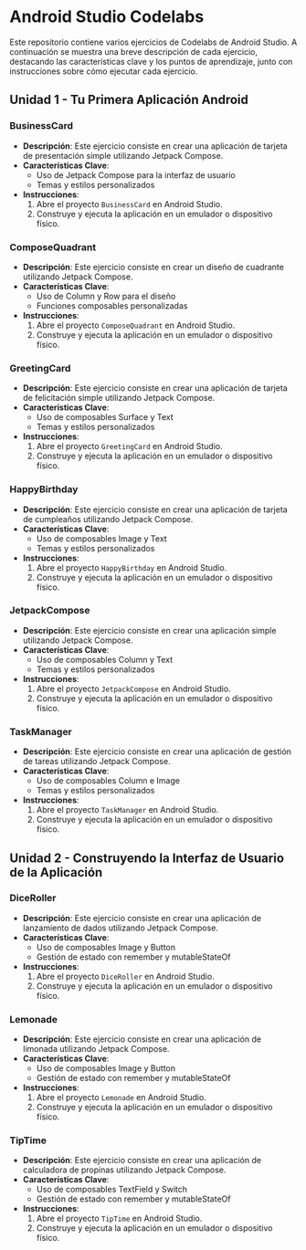 # Android Studio Codelabs

Este repositorio contiene varios ejercicios de Codelabs de Android Studio. A continuación se muestra una breve descripción de cada ejercicio, destacando las características clave y los puntos de aprendizaje, junto con instrucciones sobre cómo ejecutar cada ejercicio.

## Unidad 1 - Tu Primera Aplicación Android

### BusinessCard
- **Descripción**: Este ejercicio consiste en crear una aplicación de tarjeta de presentación simple utilizando Jetpack Compose.
- **Características Clave**: 
  - Uso de Jetpack Compose para la interfaz de usuario
  - Temas y estilos personalizados
- **Instrucciones**:
  1. Abre el proyecto `BusinessCard` en Android Studio.
  2. Construye y ejecuta la aplicación en un emulador o dispositivo físico.

### ComposeQuadrant
- **Descripción**: Este ejercicio consiste en crear un diseño de cuadrante utilizando Jetpack Compose.
- **Características Clave**: 
  - Uso de Column y Row para el diseño
  - Funciones composables personalizadas
- **Instrucciones**:
  1. Abre el proyecto `ComposeQuadrant` en Android Studio.
  2. Construye y ejecuta la aplicación en un emulador o dispositivo físico.

### GreetingCard
- **Descripción**: Este ejercicio consiste en crear una aplicación de tarjeta de felicitación simple utilizando Jetpack Compose.
- **Características Clave**: 
  - Uso de composables Surface y Text
  - Temas y estilos personalizados
- **Instrucciones**:
  1. Abre el proyecto `GreetingCard` en Android Studio.
  2. Construye y ejecuta la aplicación en un emulador o dispositivo físico.

### HappyBirthday
- **Descripción**: Este ejercicio consiste en crear una aplicación de tarjeta de cumpleaños utilizando Jetpack Compose.
- **Características Clave**: 
  - Uso de composables Image y Text
  - Temas y estilos personalizados
- **Instrucciones**:
  1. Abre el proyecto `HappyBirthday` en Android Studio.
  2. Construye y ejecuta la aplicación en un emulador o dispositivo físico.

### JetpackCompose
- **Descripción**: Este ejercicio consiste en crear una aplicación simple utilizando Jetpack Compose.
- **Características Clave**: 
  - Uso de composables Column y Text
  - Temas y estilos personalizados
- **Instrucciones**:
  1. Abre el proyecto `JetpackCompose` en Android Studio.
  2. Construye y ejecuta la aplicación en un emulador o dispositivo físico.

### TaskManager
- **Descripción**: Este ejercicio consiste en crear una aplicación de gestión de tareas utilizando Jetpack Compose.
- **Características Clave**: 
  - Uso de composables Column e Image
  - Temas y estilos personalizados
- **Instrucciones**:
  1. Abre el proyecto `TaskManager` en Android Studio.
  2. Construye y ejecuta la aplicación en un emulador o dispositivo físico.

## Unidad 2 - Construyendo la Interfaz de Usuario de la Aplicación

### DiceRoller
- **Descripción**: Este ejercicio consiste en crear una aplicación de lanzamiento de dados utilizando Jetpack Compose.
- **Características Clave**: 
  - Uso de composables Image y Button
  - Gestión de estado con remember y mutableStateOf
- **Instrucciones**:
  1. Abre el proyecto `DiceRoller` en Android Studio.
  2. Construye y ejecuta la aplicación en un emulador o dispositivo físico.

### Lemonade
- **Descripción**: Este ejercicio consiste en crear una aplicación de limonada utilizando Jetpack Compose.
- **Características Clave**: 
  - Uso de composables Image y Button
  - Gestión de estado con remember y mutableStateOf
- **Instrucciones**:
  1. Abre el proyecto `Lemonade` en Android Studio.
  2. Construye y ejecuta la aplicación en un emulador o dispositivo físico.

### TipTime
- **Descripción**: Este ejercicio consiste en crear una aplicación de calculadora de propinas utilizando Jetpack Compose.
- **Características Clave**: 
  - Uso de composables TextField y Switch
  - Gestión de estado con remember y mutableStateOf
- **Instrucciones**:
  1. Abre el proyecto `TipTime` en Android Studio.
  2. Construye y ejecuta la aplicación en un emulador o dispositivo físico.
